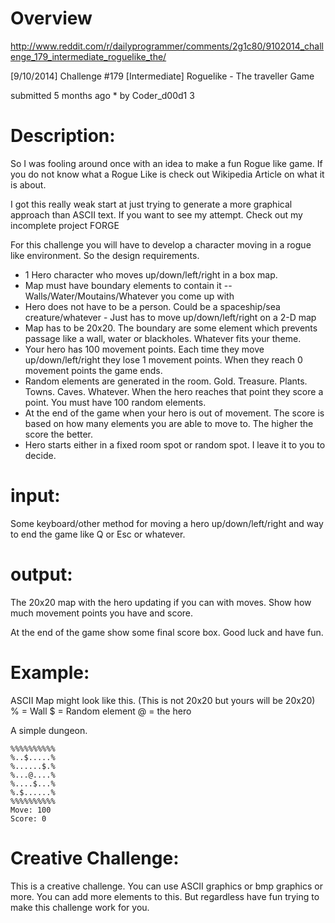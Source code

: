 # Overview

http://www.reddit.com/r/dailyprogrammer/comments/2g1c80/9102014_challenge_179_intermediate_roguelike_the/

[9/10/2014] Challenge #179 [Intermediate] Roguelike - The traveller Game

submitted 5 months ago * by Coder_d00d1 3

# Description:

So I was fooling around once with an idea to make a fun Rogue like game. If you do not know what a Rogue Like is check out Wikipedia Article on what it is about.

I got this really weak start at just trying to generate a more graphical approach than ASCII text. If you want to see my attempt. Check out my incomplete project FORGE

For this challenge you will have to develop a character moving in a rogue like environment. So the design requirements.

+ 1 Hero character who moves up/down/left/right in a box map.
+ Map must have boundary elements to contain it -- Walls/Water/Moutains/Whatever you come up with
+ Hero does not have to be a person. Could be a spaceship/sea creature/whatever - Just has to move up/down/left/right on a 2-D map
+ Map has to be 20x20. The boundary are some element which prevents passage like a wall, water or blackholes. Whatever fits your theme.
+ Your hero has 100 movement points. Each time they move up/down/left/right they lose 1 movement points. When they reach 0 movement points the game ends.
+ Random elements are generated in the room. Gold. Treasure. Plants. Towns. Caves. Whatever. When the hero reaches that point they score a point. You must have 100 random elements.
+ At the end of the game when your hero is out of movement. The score is based on how many elements you are able to move to. The higher the score the better.
+ Hero starts either in a fixed room spot or random spot. I leave it to you to decide.

# input:

Some keyboard/other method for moving a hero up/down/left/right and way to end the game like Q or Esc or whatever.

# output:

The 20x20 map with the hero updating if you can with moves. Show how much movement points you have and score.

At the end of the game show some final score box. Good luck and have fun.

# Example:

ASCII Map might look like this. (This is not 20x20 but yours will be 20x20)
% = Wall
$ = Random element
@ = the hero

A simple dungeon.

    %%%%%%%%%%
    %..$.....%
    %......$.%
    %...@....%
    %....$...%
    %.$......%
    %%%%%%%%%%
    Move: 100
    Score: 0

# Creative Challenge:

This is a creative challenge. You can use ASCII graphics or bmp graphics or more. You can add more elements to this. But regardless have fun trying to make this challenge work for you.
